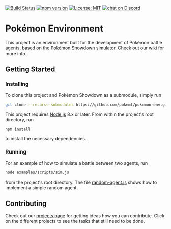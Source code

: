 [![Build Status](https://travis-ci.com/pokeml/pokemon-env.svg?branch=master)](https://travis-ci.com/pokeml/pokemon-env)
[![npm version](https://badge.fury.io/js/pokemon-env.svg)](https://badge.fury.io/js/pokemon-env)
[![License: MIT](https://img.shields.io/badge/License-MIT-yellow.svg)](https://opensource.org/licenses/MIT)
[![chat on Discord](https://img.shields.io/discord/464883985030578177.svg?logo=discord)](https://discord.gg/VYwe6hp)

# Pokémon Environment

This project is an environment built for the development of Pokémon battle agents, based on the [Pokémon Showdown](https://github.com/Zarel/Pokemon-Showdown) simulator. Check out our [wiki](https://github.com/pokeml/pokemon-env/wiki) for more info.

## Getting Started

### Installing

To clone this project and Pokémon Showdown as a submodule, simply run

```bash
git clone --recurse-submodules https://github.com/pokeml/pokemon-env.git
```

This project requires [Node.js](https://nodejs.org/) 8.x or later. From within the project's root directory, run

```bash
npm install
```

to install the necessary dependencies.

### Running

For an example of how to simulate a battle between two agents, run

```bash
node examples/scripts/sim.js
```

from the project's root directory. The file [random-agent.js](examples/agents/random-agent.js) shows how to implement a simple random agent.

## Contributing

Check out our [projects page](https://github.com/pokeml/pokemon-env/projects) for getting ideas how you can contribute. Click on the different projects to see the tasks that still need to be done.
